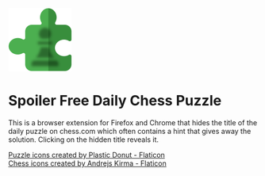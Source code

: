 ![Icon](src/icons/sfdcp-128.png)
# Spoiler Free Daily Chess Puzzle

This is a browser extension for Firefox and Chrome that hides the title of the daily puzzle on chess.com which often contains a hint that gives away the solution. Clicking on the hidden title reveals it.

[Puzzle icons created by Plastic Donut - Flaticon](https://www.flaticon.com/free-icons/puzzle)  
[Chess icons created by Andrejs Kirma - Flaticon](https://www.flaticon.com/free-icons/chess)
